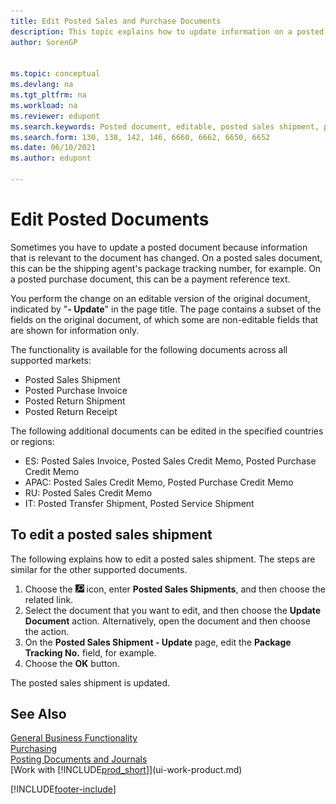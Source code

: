 ```yaml
---
title: Edit Posted Sales and Purchase Documents
description: This topic explains how to update information on a posted document like a  sales shipment or purchase invoice when relevant information has changed. 
author: SorenGP


ms.topic: conceptual
ms.devlang: na
ms.tgt_pltfrm: na
ms.workload: na
ms.reviewer: edupont
ms.search.keywords: Posted document, editable, posted sales shipment, posted purchase invoice, posted return shipment, posted return receipt, Business Central, business document
ms.search.form: 130, 138, 142, 146, 6660, 6662, 6650, 6652
ms.date: 06/10/2021
ms.author: edupont

---
```

# Edit Posted Documents

Sometimes you have to update a posted document because information that is relevant to the document has changed. On a posted sales document, this can be the shipping agent's package tracking number, for example. On a posted purchase document, this can be a payment reference text.

You perform the change on an editable version of the original document, indicated by "**- Update**" in the page title. The page contains a subset of the fields on the original document, of which some are non-editable fields that are shown for information only.

The functionality is available for the following documents across all supported markets:

- Posted Sales Shipment
- Posted Purchase Invoice
- Posted Return Shipment
- Posted Return Receipt

The following additional documents can be edited in the specified countries or regions:

- ES: Posted Sales Invoice, Posted Sales Credit Memo, Posted Purchase Credit Memo
- APAC: Posted Sales Credit Memo, Posted Purchase Credit Memo
- RU: Posted Sales Credit Memo
- IT: Posted Transfer Shipment, Posted Service Shipment

## To edit a posted sales shipment

The following explains how to edit a posted sales shipment. The steps are similar for the other supported documents.

1. Choose the ![Lightbulb that opens the Tell Me feature.](media/ui-search/search_small.png "Tell me what you want to do") icon, enter **Posted Sales Shipments**, and then choose the related link.
2. Select the document that you want to edit, and then choose the **Update Document** action. Alternatively, open the document and then choose the action.
3. On the **Posted Sales Shipment - Update** page, edit the **Package Tracking No.** field, for example.
4. Choose the **OK** button.

The posted sales shipment is updated.

## See Also

[General Business Functionality](ui-across-business-areas.md)  
[Purchasing](purchasing-manage-purchasing.md)  
[Posting Documents and Journals](ui-post-documents-journals.md)  
[Work with [!INCLUDE[prod_short](includes/prod_short.md)]](ui-work-product.md)  


[!INCLUDE[footer-include](includes/footer-banner.md)]